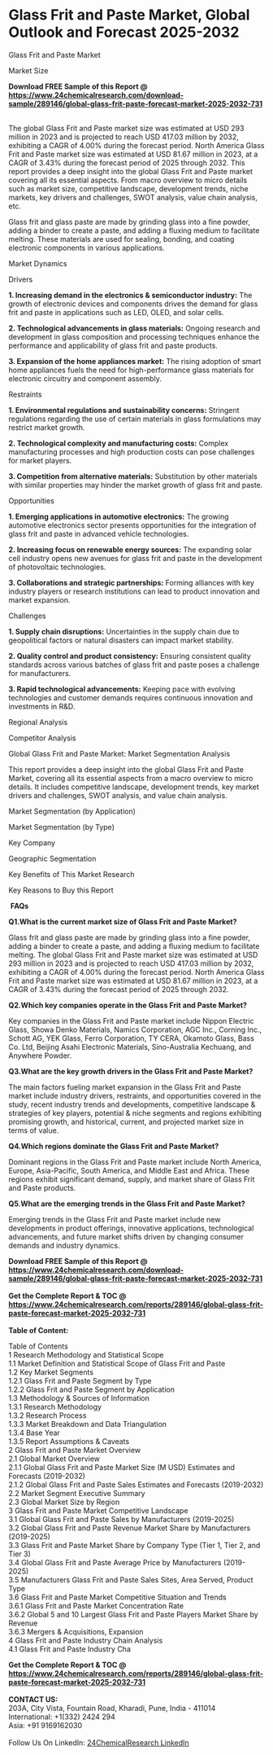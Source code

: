 <h1>Glass Frit and Paste Market, Global Outlook and Forecast 2025-2032</h1><p>Glass Frit and Paste Market</p><p>
Market Size</p><p>
</p><div><b>Download FREE Sample of this Report @ 
            <a href="https://www.24chemicalresearch.com/download-sample/289146/global-glass-frit-paste-forecast-market-2025-2032-731">
            https://www.24chemicalresearch.com/download-sample/289146/global-glass-frit-paste-forecast-market-2025-2032-731</a></b></div><br><p>The global Glass Frit and Paste market size was estimated at USD 293 million in 2023 and is projected to reach USD 417.03 million by 2032, exhibiting a CAGR of 4.00% during the forecast period. North America Glass Frit and Paste market size was estimated at USD 81.67 million in 2023, at a CAGR of 3.43% during the forecast period of 2025 through 2032. This report provides a deep insight into the global Glass Frit and Paste market covering all its essential aspects. From macro overview to micro details such as market size, competitive landscape, development trends, niche markets, key drivers and challenges, SWOT analysis, value chain analysis, etc.</p><p>
Glass frit and glass paste are made by grinding glass into a fine powder, adding a binder to create a paste, and adding a fluxing medium to facilitate melting. These materials are used for sealing, bonding, and coating electronic components in various applications.</p><p>
Market Dynamics</p><p>
Drivers</p><p>
</p><p><strong>1. Increasing demand in the electronics &amp; semiconductor industry:</strong> The growth of electronic devices and components drives the demand for glass frit and paste in applications such as LED, OLED, and solar cells.</p><p>
</p><p><strong>2. Technological advancements in glass materials:</strong> Ongoing research and development in glass composition and processing techniques enhance the performance and applicability of glass frit and paste products.</p><p>
</p><p><strong>3. Expansion of the home appliances market:</strong> The rising adoption of smart home appliances fuels the need for high-performance glass materials for electronic circuitry and component assembly.</p><p>
Restraints</p><p>
</p><p><strong>1. Environmental regulations and sustainability concerns:</strong> Stringent regulations regarding the use of certain materials in glass formulations may restrict market growth.</p><p>
</p><p><strong>2. Technological complexity and manufacturing costs:</strong> Complex manufacturing processes and high production costs can pose challenges for market players.</p><p>
</p><p><strong>3. Competition from alternative materials:</strong> Substitution by other materials with similar properties may hinder the market growth of glass frit and paste.</p><p>
Opportunities</p><p>
</p><p><strong>1. Emerging applications in automotive electronics:</strong> The growing automotive electronics sector presents opportunities for the integration of glass frit and paste in advanced vehicle technologies.</p><p>
</p><p><strong>2. Increasing focus on renewable energy sources:</strong> The expanding solar cell industry opens new avenues for glass frit and paste in the development of photovoltaic technologies.</p><p>
</p><p><strong>3. Collaborations and strategic partnerships:</strong> Forming alliances with key industry players or research institutions can lead to product innovation and market expansion.</p><p>
Challenges</p><p>
</p><p><strong>1. Supply chain disruptions:</strong> Uncertainties in the supply chain due to geopolitical factors or natural disasters can impact market stability.</p><p>
</p><p><strong>2. Quality control and product consistency:</strong> Ensuring consistent quality standards across various batches of glass frit and paste poses a challenge for manufacturers.</p><p>
</p><p><strong>3. Rapid technological advancements:</strong> Keeping pace with evolving technologies and customer demands requires continuous innovation and investments in R&amp;D.</p><p>
Regional Analysis</p><p>
</p><p>
Competitor Analysis</p><p>
</p><p>
Global Glass Frit and Paste Market: Market Segmentation Analysis</p><p>
</p><p>This report provides a deep insight into the global Glass Frit and Paste Market, covering all its essential aspects from a macro overview to micro details. It includes competitive landscape, development trends, key market drivers and challenges, SWOT analysis, and value chain analysis.</p><p>
Market Segmentation (by Application)</p><p>
</p><p>
Market Segmentation (by Type)</p><p>
</p><p>
Key Company</p><p>
</p><p>
Geographic Segmentation</p><p>
</p><p>
Key Benefits of This Market Research</p><p>
</p><p>
Key Reasons to Buy this Report</p><p>
</p><p>
 <strong>FAQs</strong></p><p>
<strong>Q1.What is the current market size of Glass Frit and Paste Market?</strong></p><p>
</p><p>Glass frit and glass paste are made by grinding glass into a fine powder, adding a binder to create a paste, and adding a fluxing medium to facilitate melting. The global Glass Frit and Paste market size was estimated at USD 293 million in 2023 and is projected to reach USD 417.03 million by 2032, exhibiting a CAGR of 4.00% during the forecast period. North America Glass Frit and Paste market size was estimated at USD 81.67 million in 2023, at a CAGR of 3.43% during the forecast period of 2025 through 2032.</p><p>
<strong>Q2.Which key companies operate in the Glass Frit and Paste Market?</strong></p><p>
</p><p>Key companies in the Glass Frit and Paste market include Nippon Electric Glass, Showa Denko Materials, Namics Corporation, AGC Inc., Corning Inc., Schott AG, YEK Glass, Ferro Corporation, TY CERA, Okamoto Glass, Bass Co. Ltd, Beijing Asahi Electronic Materials, Sino-Australia Kechuang, and Anywhere Powder.</p><p>
<strong>Q3.What are the key growth drivers in the Glass Frit and Paste Market?</strong></p><p>
</p><p>The main factors fueling market expansion in the Glass Frit and Paste market include industry drivers, restraints, and opportunities covered in the study, recent industry trends and developments, competitive landscape &amp; strategies of key players, potential &amp; niche segments and regions exhibiting promising growth, and historical, current, and projected market size in terms of value.</p><p>
<strong>Q4.Which regions dominate the Glass Frit and Paste Market?</strong></p><p>
</p><p>Dominant regions in the Glass Frit and Paste market include North America, Europe, Asia-Pacific, South America, and Middle East and Africa. These regions exhibit significant demand, supply, and market share of Glass Frit and Paste products.</p><p>
<strong>Q5.</strong><strong>What are the emerging trends in the Glass Frit and Paste Market?</strong></p><p>
</p><p>Emerging trends in the Glass Frit and Paste market include new developments in product offerings, innovative applications, technological advancements, and future market shifts driven by changing consumer demands and industry dynamics.</p><div><b>Download FREE Sample of this Report @ 
            <a href="https://www.24chemicalresearch.com/download-sample/289146/global-glass-frit-paste-forecast-market-2025-2032-731">
            https://www.24chemicalresearch.com/download-sample/289146/global-glass-frit-paste-forecast-market-2025-2032-731</a></b></div><br><div><b>Get the Complete Report & TOC @ 
            <a href="https://www.24chemicalresearch.com/reports/289146/global-glass-frit-paste-forecast-market-2025-2032-731">
            https://www.24chemicalresearch.com/reports/289146/global-glass-frit-paste-forecast-market-2025-2032-731</a></b></div><br>
            <b>Table of Content:</b><p>Table of Contents<br />
1 Research Methodology and Statistical Scope<br />
1.1 Market Definition and Statistical Scope of Glass Frit and Paste<br />
1.2 Key Market Segments<br />
1.2.1 Glass Frit and Paste Segment by Type<br />
1.2.2 Glass Frit and Paste Segment by Application<br />
1.3 Methodology & Sources of Information<br />
1.3.1 Research Methodology<br />
1.3.2 Research Process<br />
1.3.3 Market Breakdown and Data Triangulation<br />
1.3.4 Base Year<br />
1.3.5 Report Assumptions & Caveats<br />
2 Glass Frit and Paste Market Overview<br />
2.1 Global Market Overview<br />
2.1.1 Global Glass Frit and Paste Market Size (M USD) Estimates and Forecasts (2019-2032)<br />
2.1.2 Global Glass Frit and Paste Sales Estimates and Forecasts (2019-2032)<br />
2.2 Market Segment Executive Summary<br />
2.3 Global Market Size by Region<br />
3 Glass Frit and Paste Market Competitive Landscape<br />
3.1 Global Glass Frit and Paste Sales by Manufacturers (2019-2025)<br />
3.2 Global Glass Frit and Paste Revenue Market Share by Manufacturers (2019-2025)<br />
3.3 Glass Frit and Paste Market Share by Company Type (Tier 1, Tier 2, and Tier 3)<br />
3.4 Global Glass Frit and Paste Average Price by Manufacturers (2019-2025)<br />
3.5 Manufacturers Glass Frit and Paste Sales Sites, Area Served, Product Type<br />
3.6 Glass Frit and Paste Market Competitive Situation and Trends<br />
3.6.1 Glass Frit and Paste Market Concentration Rate<br />
3.6.2 Global 5 and 10 Largest Glass Frit and Paste Players Market Share by Revenue<br />
3.6.3 Mergers & Acquisitions, Expansion<br />
4 Glass Frit and Paste Industry Chain Analysis<br />
4.1 Glass Frit and Paste Industry Cha</p><div><b>Get the Complete Report & TOC @ 
            <a href="https://www.24chemicalresearch.com/reports/289146/global-glass-frit-paste-forecast-market-2025-2032-731">
            https://www.24chemicalresearch.com/reports/289146/global-glass-frit-paste-forecast-market-2025-2032-731</a></b></div><br><b>CONTACT US:</b><br>
            203A, City Vista, Fountain Road, Kharadi, Pune, India - 411014<br>
            International: +1(332) 2424 294<br>
            Asia: +91 9169162030 <br><br>
            Follow Us On LinkedIn: <a href="https://www.linkedin.com/company/24chemicalresearch/">24ChemicalResearch LinkedIn</a>